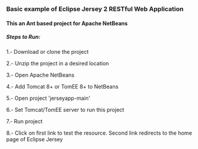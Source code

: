 ### Basic example of Eclipse Jersey 2 RESTful Web Application

#### This an Ant based project for Apache NetBeans

##### Steps to Run:

1.- Download or clone the project

2.- Unzip the project in a desired location

3.- Open Apache NetBeans

4.- Add Tomcat 8+ or TomEE 8+ to NetBeans

5.- Open project 'jerseyapp-main'

6.- Set Tomcat/TomEE server to run this project

7.- Run project

8.- Click on first link to test the resource. Second link redirects to the home page of Eclipse Jersey
